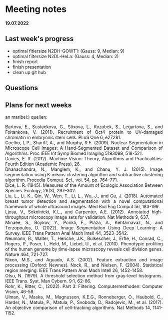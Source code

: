 # Meeting notes
**19.07.2022**
## Last week's progress
- optimal fitlersize N2DH-GOWT1: (Gauss: 9, Median: 9)
- optimal filtersize N2DL-HeLa: (Gauss: 4, Median: 2)
- finish report
- finish presentation
- clean up git hub
 
## Questions


## Plans for next weeks

an maribel:) quellen:
<p style = 'text-align : justify;'>
Bartova, E., Sustackova, G., Stixova, L., Kozubek, S., Legartova, S., and Foltankova, V. (2011). Recruitment of Oct4 protein to UV-damaged chromatin in embryonic stem cells. PLoS One 6, e27281.
<br>
Coelho, L.P., Shariff, A., and Murphy, R.F. (2009). Nuclear Segmentation in Microscope Cell Images: A Hand-Segmented Dataset and Comparison of Algorithms. Proc IEEE Int Symp Biomed Imaging 5193098, 518-521.
<br>
Davies, E. R. (2012). Machine Vision: Theory, Algorithms and Practicalities: Fourth Edition (Academic Press), 26.
<br>
Dhanachandra, N., Manglem, K., and Chanu, Y. J. (2015). Image segmentation using K-means clustering algorithm and subtractive clustering algorithm. Procedia Comput. Sci., vol. 54, pp. 764–771.
<br>
Dice, L. R. (1945). Measures of the Amount of Ecologic Association Between Species. Ecology, 26(3), 297–302. 
<br>
Liu, L., Li, K., Qin, W., Wen, T., Li, L., Wu, J., and Gu, J. (2018). Automated breast tumor detection and segmentation with a novel computational framework of whole ultrasound images. Med Biol Eng Comput 56, 183-199.
<br>
Ljosa, V., Sokolnicki, K.L., and Carpenter, A.E. (2012). Annotated high-throughput microscopy image sets for validation. Nat Methods 9, 637.
<br>
Minaee, S., Boykov, Y., Porikli, F., Plaza, A., Kehtarnavaz, N., and Terzopoulos, D. (2022). Image Segmentation Using Deep Learning: A Survey. IEEE Trans Pattern Anal Mach Intell 44, 3523-3542.
<br>
Neumann, B., Walter, T., Heriche, J.K., Bulkescher, J., Erfle, H., Conrad, C., Rogers, P., Poser, I., Held, M., Liebel, U., et al. (2010). Phenotypic profiling of the human genome by time-lapse microscopy reveals cell division genes. Nature 464, 721-727.
<br>
Nixon, M.S., and Aguado, A.S. (2002). Feature extraction and image processing (Oxford: Newnes).
Nock, R., and Nielsen, F. (2004). Statistical region merging. IEEE Trans Pattern Anal Mach Intell 26, 1452-1458.
<br>
Otsu, N. (1979). A threshold selection method from gray-level histograms. IEEE Trans. Syst. Man Cybern. 9:1, 62-66.
<br>
Rohr, K., Ritter, C., (2022). Part 3: Filtering. Computermethoden: Computer Vision, 46-58.
<br>
Ulman, V., Maska, M., Magnusson, K.E.G., Ronneberger, O., Haubold, C., Harder, N., Matula, P., Matula, P., Svoboda, D., Radojevic, M., et al. (2017). An objective comparison of cell-tracking algorithms. Nat Methods 14, 1141-1152.
</p>
<br>
<br>

